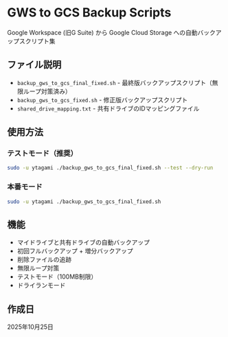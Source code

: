# GWS to GCS Backup Scripts

Google Workspace (旧G Suite) から Google Cloud Storage への自動バックアップスクリプト集

## ファイル説明

- `backup_gws_to_gcs_final_fixed.sh` - 最終版バックアップスクリプト（無限ループ対策済み）
- `backup_gws_to_gcs_fixed.sh` - 修正版バックアップスクリプト
- `shared_drive_mapping.txt` - 共有ドライブのIDマッピングファイル

## 使用方法

### テストモード（推奨）
```bash
sudo -u ytagami ./backup_gws_to_gcs_final_fixed.sh --test --dry-run
```

### 本番モード
```bash
sudo -u ytagami ./backup_gws_to_gcs_final_fixed.sh
```

## 機能

- マイドライブと共有ドライブの自動バックアップ
- 初回フルバックアップ + 増分バックアップ
- 削除ファイルの追跡
- 無限ループ対策
- テストモード（100MB制限）
- ドライランモード

## 作成日
2025年10月25日
